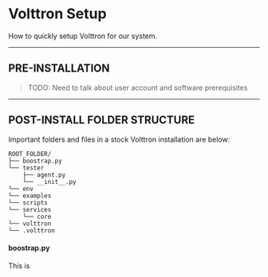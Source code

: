 # Volttron Setup
How to quickly setup Volttron for our system. 

---
PRE-INSTALLATION
---


> TODO: Need to talk about user account and software prerequisites 

-------------------------
POST-INSTALL FOLDER STRUCTURE
-------------------------
Important folders and files in a stock Volttron installation are below:  
```
ROOT_FOLDER/
├── boostrap.py
└── tester
    ├── agent.py
    └── __init__.py
└── env
└── examples    
└── scripts
└── services
    └── core
└── volttron
└── .volttron
```

#### boostrap.py
This is  